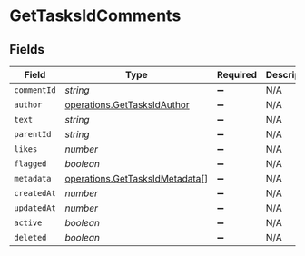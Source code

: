 # GetTasksIdComments


## Fields

| Field                                                                            | Type                                                                             | Required                                                                         | Description                                                                      |
| -------------------------------------------------------------------------------- | -------------------------------------------------------------------------------- | -------------------------------------------------------------------------------- | -------------------------------------------------------------------------------- |
| `commentId`                                                                      | *string*                                                                         | :heavy_minus_sign:                                                               | N/A                                                                              |
| `author`                                                                         | [operations.GetTasksIdAuthor](../../models/operations/gettasksidauthor.md)       | :heavy_minus_sign:                                                               | N/A                                                                              |
| `text`                                                                           | *string*                                                                         | :heavy_minus_sign:                                                               | N/A                                                                              |
| `parentId`                                                                       | *string*                                                                         | :heavy_minus_sign:                                                               | N/A                                                                              |
| `likes`                                                                          | *number*                                                                         | :heavy_minus_sign:                                                               | N/A                                                                              |
| `flagged`                                                                        | *boolean*                                                                        | :heavy_minus_sign:                                                               | N/A                                                                              |
| `metadata`                                                                       | [operations.GetTasksIdMetadata](../../models/operations/gettasksidmetadata.md)[] | :heavy_minus_sign:                                                               | N/A                                                                              |
| `createdAt`                                                                      | *number*                                                                         | :heavy_minus_sign:                                                               | N/A                                                                              |
| `updatedAt`                                                                      | *number*                                                                         | :heavy_minus_sign:                                                               | N/A                                                                              |
| `active`                                                                         | *boolean*                                                                        | :heavy_minus_sign:                                                               | N/A                                                                              |
| `deleted`                                                                        | *boolean*                                                                        | :heavy_minus_sign:                                                               | N/A                                                                              |